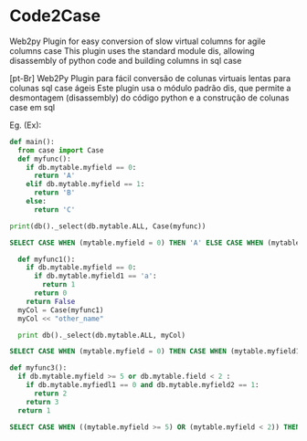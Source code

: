 Code2Case
=========

Web2py Plugin for easy conversion of slow virtual columns for agile columns case
This plugin uses the standard module dis, allowing disassembly of python code and building columns in sql case


[pt-Br] Web2Py Plugin para fácil conversão de colunas virtuais lentas para colunas sql case ágeis
Este plugin usa o módulo padrão dis, que permite a desmontagem (disassembly) do código python e a construção de colunas case em sql

Eg. (Ex):

```python
def main():
  from case import Case
  def myfunc():
    if db.mytable.myfield == 0:
      return 'A'
    elif db.mytable.myfield == 1:
      return 'B'
    else:
      return 'C'

print(db()._select(db.mytable.ALL, Case(myfunc))
```

```sql
SELECT CASE WHEN (mytable.myfield = 0) THEN 'A' ELSE CASE WHEN (mytable.myfield == 1) THEN 'B' ELSE 'C' END END AS myfunc FROM mytable
````

```python
  def myfunc1():
    if db.mytable.myfield == 0:
      if db.mytable.myfield1 == 'a':
        return 1
      return 0
    return False
  myCol = Case(myfunc1)
  myCol << "other_name"

  print db()._select(db.mytable.ALL, myCol)
```

```sql
SELECT CASE WHEN (mytable.myfield = 0) THEN CASE WHEN (mytable.myfield1 == 1) THEN 1 ELSE 0 END ELSE 'F' END AS other_name FROM mytable
```

```python
def myfunc3():
  if db.mytable.myfield >= 5 or db.mytable.field < 2 :
    if db.mytable.myfiedl1 == 0 and db.mytable.myfield2 == 1:
      return 2
    return 3
  return 1

```

```sql
SELECT CASE WHEN ((mytable.myfield >= 5) OR (mytable.myfield < 2)) THEN CASE WHEN ((mytable.myfield1 == 0) AND (mytable.myfield2 == 1) THEN 2 ELSE 3 END ELSE 1 END AS myfunc3 FROM mytable
